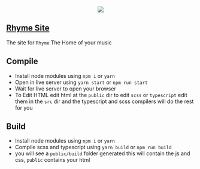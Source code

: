 <h3 align="center">
  <img src="https://api.netlify.com/api/v1/badges/6e749e6b-38c9-40d5-bf7b-373c5a4d4559/deploy-status"/>
</h3>

## [Rhyme Site](https://rhyme.netlify.app/)
The site for `Rhyme` The Home of your music

## Compile 
- Install node modules using `npm i` or `yarn`
- Open in live server using `yarn start` or `npm run start`
- Wait for live server to open your browser
- To Edit HTML edit html at the `public` dir to edit `scss` or `typescript` edit them in the `src` dir and the typescript and scss compilers will do the rest for you

## Build
- Install node modules using `npm i` or `yarn`
- Compile scss and typescript using `yarn build` or `npm run build`
- you will see a `public/build` folder generated this will contain the js and css, `public` contains your html
